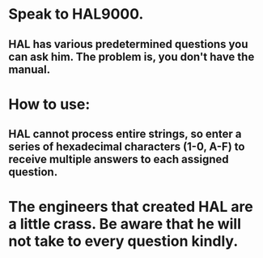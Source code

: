 # Speak to HAL9000.

## HAL has various predetermined questions you can ask him. The problem is, you don't have the manual.

# How to use:
## HAL cannot process entire strings, so enter a series of hexadecimal characters (1-0, A-F) to receive multiple answers to each assigned question.

# The engineers that created HAL are a little crass. Be aware that he will not take to every question kindly.
